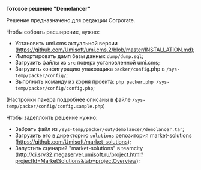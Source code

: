 **Готовое решение "Demolancer"**

Решение предназначено для редакции Corporate.

Чтобы собрать расширение, нужно:

 * Установить umi.cms актуальной версии (https://github.com/Umisoft/umi.cms.2/blob/master/INSTALLATION.md);
 * Импортировать дамп базы данных `dump/dump.sql`;
 * Загрузить файлы из `src` поверх установленной umi.cms;
 * Загрузить конфигурацию упаковщика `packer/config`.php в `/sys-temp/packer/config/`;
 * Выполнить команду из корня проекта: `php packer.php /sys-temp/packer/config/config.php`;

(Настройки пакера подробнее описаны в файле `/sys-temp/packer/config/config.sample.php`)

Чтобы задеплоить решение нужно:
 * Забрать файл из `/sys-temp/packer/out/demolancer/demolancer.tar`;
 * Загрузить его в директорию `solutions` репозитория market-solutions (https://github.com/Umisoft/market-solutions);
 * Запустить сценарий "market-solutions" в teamcity (http://ci.srv32.megaserver.umisoft.ru/project.html?projectId=MarketSolutions&tab=projectOverview);
